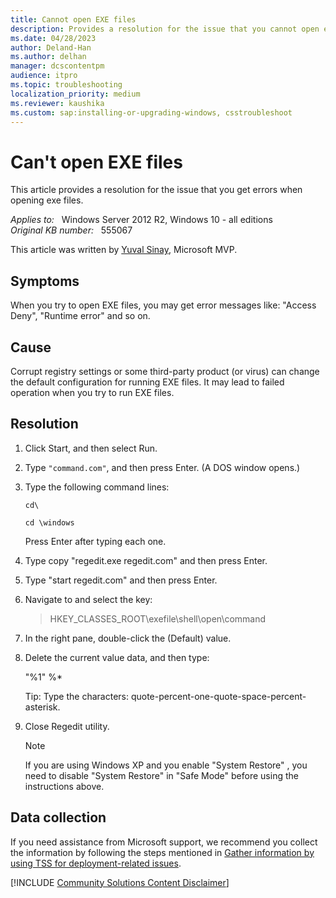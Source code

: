 ```yaml
---
title: Cannot open EXE files
description: Provides a resolution for the issue that you cannot open exe files.
ms.date: 04/28/2023
author: Deland-Han
ms.author: delhan
manager: dcscontentpm
audience: itpro
ms.topic: troubleshooting
localization_priority: medium
ms.reviewer: kaushika
ms.custom: sap:installing-or-upgrading-windows, csstroubleshoot
---
```

# Can't open EXE files

This article provides a resolution for the issue that you get errors when opening exe files.

_Applies to:_ &nbsp; Windows Server 2012 R2, Windows 10 - all editions  
_Original KB number:_ &nbsp; 555067

This article was written by [Yuval Sinay](https://mvp.microsoft.com/en-US/PublicProfile/7674?fullName=Yuval%20Sinay), Microsoft MVP.

## Symptoms

When you try to open EXE files, you may get error messages like: "Access Deny", "Runtime error" and so on.

## Cause

Corrupt registry settings or some third-party product (or virus) can change the default configuration for running EXE files. It may lead to failed operation when you try to run EXE files.

## Resolution

1. Click Start, and then select Run.

2. Type `"command.com"`, and then press Enter. (A DOS window opens.)

3. Type the following command lines:

   ```console
   cd\

   cd \windows
   ```

   Press Enter after typing each one.

4. Type copy "regedit.exe regedit.com" and then press Enter.

5. Type "start regedit.com" and then press Enter.

6. Navigate to and select the key:

   >HKEY_CLASSES_ROOT\exefile\shell\open\command

7. In the right pane, double-click the (Default) value.

8. Delete the current value data, and then type:

    "%1" %*

   Tip: Type the characters: quote-percent-one-quote-space-percent-asterisk.

9. Close Regedit utility.

   > [!Note]
   > If you are using Windows XP and you enable "System Restore" , you need to disable "System Restore" in "Safe Mode" before using the instructions above.

## Data collection

If you need assistance from Microsoft support, we recommend you collect the information by following the steps mentioned in [Gather information by using TSS for deployment-related issues](../../windows-client/windows-troubleshooters/gather-information-using-tss-deployment.md).

[!INCLUDE [Community Solutions Content Disclaimer](../../includes/community-solutions-content-disclaimer.md)]
